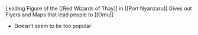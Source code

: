 Leading Figure of the [[Red Wizards of Thay]] in [[Port Nyanzaru]]
Gives out Flyers and Maps that lead people to [[Omu]]
- Doesn't seem to be too popular
